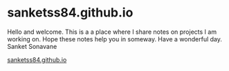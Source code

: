 # sanketss84.github.io

Hello and welcome.
This is a a place where I share notes on projects I am working on.
Hope these notes help you in someway.
Have a wonderful day.
Sanket Sonavane

[sanketss84.github.io](https://sanketss84.github.io/)